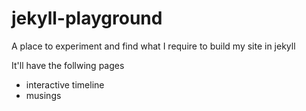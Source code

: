 # jekyll-playground

A place to experiment and find what I require to build my site in jekyll

It'll have the follwing pages
- interactive timeline
- musings

